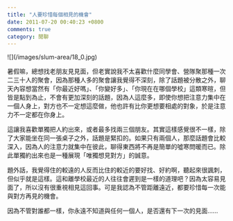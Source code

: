 ```yaml
---
title: "人要珍惜每個相見的機會"
date: 2011-07-20 00:40:23 +0800
comments: true
category: 閒聊
---
```

<p>![](/images/slum-area/18_0.jpg)</p><p>暑假嘛，總想找老朋友見見面，但老實說我不太喜歡什麼同學會、營隊聚那種一次二三十人的聚會，因為那種人多的聚會讓我覺得不深刻，除了話題被分散之外，聊天內容想當然有「你最近好嗎」、「你變好多」、「你現在在哪個學校」這類寒暄，但皆是點到為止，不會有更加深刻的話題，因為人這麼多，即使你想把注意力集中在一個人身上，對方也不一定想這麼做，他也許有比你更想要相處的對象，於是注意力不一定都在你身上。</p><p>這讓我喜歡單獨把人約出來，或者最多找兩三個朋友。其實這樣感覺很不一樣，除了大家能坐在同一張桌子之外，話題是緊扣的。如果只有兩個人，那麼話題會比較深入，因為人的注意力就集中在彼此，聊得東西將不再是簡單的噓寒問暖而已。除此單獨約出來也是一種展現「唯獨想見對方」的誠意。</p><p>題外話，我覺得住的較遠的人反而比住的較近的要好找、好約啊，聽起來很諷刺，但似乎就是這樣。這和離學校最近的人往往會遲到是一樣的道理吧？因為太容易見面了，所以沒有很重視相見這回事。可是我認為不管距離遠近，都要珍惜每一次能與對方再見的機會。</p><p>因為不管對誰都一樣，你永遠不知道與任何一個人，是否還有下一次的見面&hellip;&hellip;</p>
